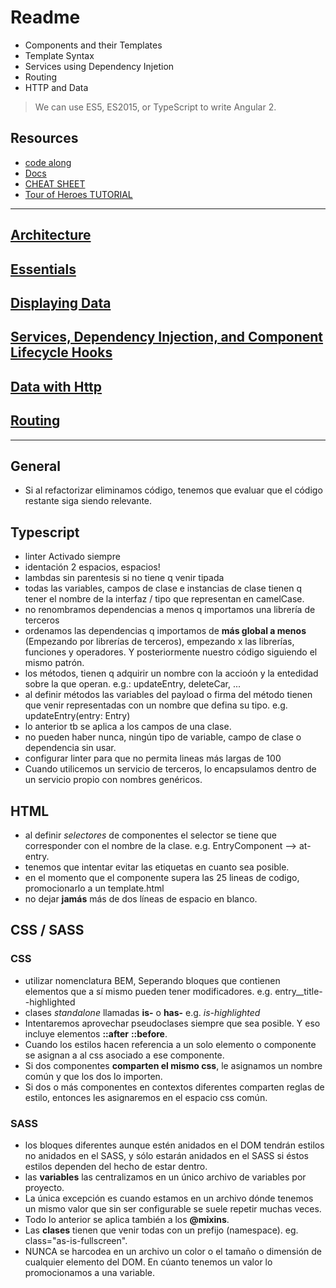 # Readme

+ Components and their Templates
+ Template Syntax
+ Services using Dependency Injetion
+ Routing
+ HTTP and Data

> We can use ES5, ES2015, or TypeScript to write Angular 2.

## Resources

+ [code along](http://jpapa.me/a2firstlook)
+ [Docs](https://angular.io/docs/)
+ [CHEAT SHEET](https://angular.io/docs/ts/latest/cheatsheet.html)
+ [Tour of Heroes TUTORIAL](https://angular.io/docs/ts/latest/tutorial/)

---

## [Architecture](./docs/architecture.md)

## [Essentials](./docs/essentials.md)

## [Displaying Data](./docs/displaying-data.md)

## [Services, Dependency Injection, and Component Lifecycle Hooks](./docs/services-dependency-injection-lifecycle-hooks.md)

## [Data with Http](./docs/http.md)

## [Routing](./docs/routing.md)

---

## General

+ Si al refactorizar eliminamos código, tenemos que evaluar que el código restante siga siendo relevante.

## Typescript

+ linter Activado siempre
+ identación 2 espacios, espacios!
+ lambdas sin parentesis si no tiene q venir tipada
+ todas las variables, campos de clase e instancias de clase tienen q tener el nombre de la interfaz / tipo que representan en camelCase.
+ no renombramos dependencias a menos q importamos una librería de terceros
+ ordenamos las dependencias q importamos de **más global a menos** (Empezando por librerías de terceros), empezando x las librerías, funciones y operadores. Y posteriormente nuestro código siguiendo el mismo patrón.
+ los métodos, tienen q adquirir un nombre con la accioón y la entedidad sobre la que operan. e.g.: updateEntry, deleteCar, ...
+ al definir métodos las variables del payload o firma del método tienen que venir representadas con un nombre que defina su tipo. e.g. updateEntry(entry: Entry)
+ lo anterior tb se aplica a los campos de una clase.
+ no pueden haber nunca, ningún tipo de variable, campo de clase o dependencia sin usar.
+ configurar linter para que no permita lineas más largas de 100
+ Cuando utilicemos un servicio de terceros, lo encapsulamos dentro de un servicio propio con nombres genéricos.

## HTML

+ al definir *selectores* de componentes el selector se tiene que corresponder con el nombre de la clase. e.g. EntryComponent --> at-entry.
+ tenemos que intentar evitar las etiquetas en cuanto sea posible.
+ en el momento que el componente supera las 25 lineas de codigo, promocionarlo a un template.html
+ no dejar **jamás** más de dos líneas de espacio en blanco.

## CSS / SASS

### CSS

+ utilizar nomenclatura BEM, Seperando bloques que contienen elementos que a sí mismo pueden tener modificadores. e.g. entry__title--highlighted
+ clases *standalone* llamadas **is-** o **has-** e.g. *is-highlighted*
+ Intentaremos aprovechar pseudoclases siempre que sea posible. Y eso incluye elementos **::after** **::before**.
+ Cuando los estilos hacen referencia a un solo elemento o componente se asignan a al css asociado a ese componente.
+ Si dos componentes **comparten el mismo css**, le asignamos un nombre común y que los dos lo importen.
+ Si dos o más componentes en contextos diferentes comparten reglas de estilo, entonces les asignaremos en el espacio css común.

### SASS

+ los bloques diferentes aunque estén anidados en el DOM tendrán estilos no anidados en el SASS, y sólo estarán anidados en el SASS si éstos estilos dependen del hecho de estar dentro.
+ las **variables** las centralizamos en un único archivo de variables por proyecto.
+ La única excepción es cuando estamos en un archivo dónde tenemos un mismo valor que sin ser configurable se suele repetir muchas veces.
+ Todo lo anterior se aplica también a los **@mixins**.
+ Las **clases** tienen que venir todas con un prefijo (namespace). eg. class="as-is-fullscreen".
+ NUNCA se harcodea en un archivo un color o el tamaño o dimensión de cualquier elemento del DOM. En cúanto tenemos un valor lo promocionamos a una variable.
